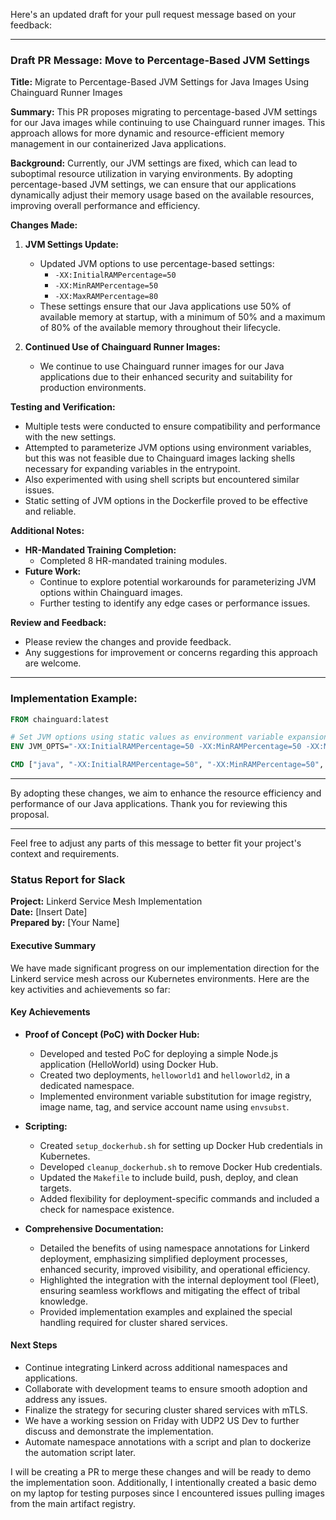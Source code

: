 Here's an updated draft for your pull request message based on your feedback:

---

### Draft PR Message: Move to Percentage-Based JVM Settings

**Title:** Migrate to Percentage-Based JVM Settings for Java Images Using Chainguard Runner Images

**Summary:**
This PR proposes migrating to percentage-based JVM settings for our Java images while continuing to use Chainguard runner images. This approach allows for more dynamic and resource-efficient memory management in our containerized Java applications.

**Background:**
Currently, our JVM settings are fixed, which can lead to suboptimal resource utilization in varying environments. By adopting percentage-based JVM settings, we can ensure that our applications dynamically adjust their memory usage based on the available resources, improving overall performance and efficiency.

**Changes Made:**
1. **JVM Settings Update:**
   - Updated JVM options to use percentage-based settings:
     - `-XX:InitialRAMPercentage=50`
     - `-XX:MinRAMPercentage=50`
     - `-XX:MaxRAMPercentage=80`
   - These settings ensure that our Java applications use 50% of available memory at startup, with a minimum of 50% and a maximum of 80% of the available memory throughout their lifecycle.

2. **Continued Use of Chainguard Runner Images:**
   - We continue to use Chainguard runner images for our Java applications due to their enhanced security and suitability for production environments.

**Testing and Verification:**
- Multiple tests were conducted to ensure compatibility and performance with the new settings.
- Attempted to parameterize JVM options using environment variables, but this was not feasible due to Chainguard images lacking shells necessary for expanding variables in the entrypoint.
- Also experimented with using shell scripts but encountered similar issues.
- Static setting of JVM options in the Dockerfile proved to be effective and reliable.

**Additional Notes:**
- **HR-Mandated Training Completion:**
  - Completed 8 HR-mandated training modules.
- **Future Work:**
  - Continue to explore potential workarounds for parameterizing JVM options within Chainguard images.
  - Further testing to identify any edge cases or performance issues.

**Review and Feedback:**
- Please review the changes and provide feedback.
- Any suggestions for improvement or concerns regarding this approach are welcome.

---

### Implementation Example:

```Dockerfile
FROM chainguard:latest

# Set JVM options using static values as environment variable expansion in ENTRYPOINT is not supported
ENV JVM_OPTS="-XX:InitialRAMPercentage=50 -XX:MinRAMPercentage=50 -XX:MaxRAMPercentage=80"

CMD ["java", "-XX:InitialRAMPercentage=50", "-XX:MinRAMPercentage=50", "-XX:MaxRAMPercentage=80", "-jar", "/path/to/your/application.jar"]
```

---

By adopting these changes, we aim to enhance the resource efficiency and performance of our Java applications. Thank you for reviewing this proposal.

---

Feel free to adjust any parts of this message to better fit your project's context and requirements.


### Status Report for Slack

**Project:** Linkerd Service Mesh Implementation  
**Date:** [Insert Date]  
**Prepared by:** [Your Name]

#### Executive Summary

We have made significant progress on our implementation direction for the Linkerd service mesh across our Kubernetes environments. Here are the key activities and achievements so far:

#### Key Achievements

- **Proof of Concept (PoC) with Docker Hub:**
  - Developed and tested PoC for deploying a simple Node.js application (HelloWorld) using Docker Hub.
  - Created two deployments, `helloworld1` and `helloworld2`, in a dedicated namespace.
  - Implemented environment variable substitution for image registry, image name, tag, and service account name using `envsubst`.

- **Scripting:**
  - Created `setup_dockerhub.sh` for setting up Docker Hub credentials in Kubernetes.
  - Developed `cleanup_dockerhub.sh` to remove Docker Hub credentials.
  - Updated the `Makefile` to include build, push, deploy, and clean targets.
  - Added flexibility for deployment-specific commands and included a check for namespace existence.

- **Comprehensive Documentation:**
  - Detailed the benefits of using namespace annotations for Linkerd deployment, emphasizing simplified deployment processes, enhanced security, improved visibility, and operational efficiency.
  - Highlighted the integration with the internal deployment tool (Fleet), ensuring seamless workflows and mitigating the effect of tribal knowledge.
  - Provided implementation examples and explained the special handling required for cluster shared services.

#### Next Steps

- Continue integrating Linkerd across additional namespaces and applications.
- Collaborate with development teams to ensure smooth adoption and address any issues.
- Finalize the strategy for securing cluster shared services with mTLS.
- We have a working session on Friday with UDP2 US Dev to further discuss and demonstrate the implementation.
- Automate namespace annotations with a script and plan to dockerize the automation script later.

I will be creating a PR to merge these changes and will be ready to demo the implementation soon. Additionally, I intentionally created a basic demo on my laptop for testing purposes since I encountered issues pulling images from the main artifact registry.

